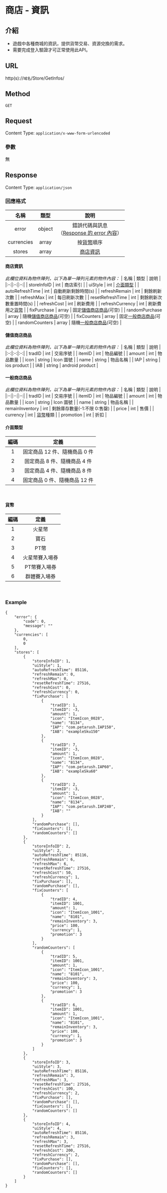# 商店 - 資訊

## 介紹

- 遊戲中各種商城的資訊，提供貨幣交易、資源兌換的需求。
- 需要完成登入驗證才可正常使用此API。

## URL

http(s)://`域名`/Store/GetInfos/

## Method

`GET`

## Request

Content Type: `application/x-www-form-urlencoded`

### 參數

無

## Response

Content Type: `application/json`

### 回應格式

| 名稱 | 類型 | 說明 |
|:-:|:-:|:-:|
| error | object | 錯誤代碼與訊息<br>（[Response 的 error 內容](../response.md#error)） |
| currencies | array | 按[貨幣](#Currency)順序 |
| stores | array | [商店資訊](#storeData) |


#### <span id="storeData">商店資訊</span>
_此欄位資料為物件陣列，以下為單一陣列元素的物件內容：_
| 名稱 | 類型 | 說明 |
|:-:|:-:|:-:|
| storeInfoID | int | 商店索引 |
| uiStyle | int | [介面類型](#UIStyle) |
| autoRefreshTime | int | 自動刷新剩餘時間(s) |
| refreshRemain | int | 剩餘刷新次數 |
| refreshMax | int | 每日刷新次數 |
| resetRefreshTime | int | 剩餘刷新次數重置時間(s) |
| refreshCost | int | 刷新費用 |
| refreshCurrency | int | 刷新費用之[貨幣](#Currency) |
| fixPurchase | array | 固定[儲值商店商品](#purchase)(可空) |
| randomPurchase | array | 隨機[儲值商店商品](#purchase)(可空) |
| fixCounters | array | 固定[一般商店商品](#counters)(可空) |
| randomCounters | array | 隨機[一般商店商品](#counters)(可空) |
<br>

#### <span id="purchase">儲值商店商品</span>
_此欄位資料為物件陣列，以下為單一陣列元素的物件內容：_
| 名稱 | 類型 | 說明 |
|:-:|:-:|:-:|
| tradID | int | 交易序號 |
| itemID | int | 物品編號 |
| amount | int | 物品數量 |
| icon | string | Icon 圖號 |
| name | string | 物品名稱 |
| IAP | string | ios product |
| IAB | string | android product |
<br>

#### <span id="counters">一般商店商品</span>
_此欄位資料為物件陣列，以下為單一陣列元素的物件內容：_
| 名稱 | 類型 | 說明 |
|:-:|:-:|:-:|
| tradID | int | 交易序號 |
| itemID | int | 物品編號 |
| amount | int | 物品數量 |
| icon | string | Icon 圖號 |
| name | string | 物品名稱 |
| remainInventory | int | 剩餘庫存數量(-1:不限 0:售罄) |
| price | int | 售價 |
| currency | int | [貨幣](#Currency)種類 |
| promotion | int | 折扣 |
<br>

#### <span id="UIStyle">介面類型</span>
| 編碼 | 定義 |
|:-:|:-:|
| 1 | 固定商品 12 件、隨機商品 0 件 |
| 2 | 固定商品 8 件、隨機商品 4 件 |
| 3 | 固定商品 4 件、隨機商品 8 件 |
| 4 | 固定商品 0 件、隨機商品 12 件 |
<br>

#### <span id="Currency">貨幣</span>
| 編碼 | 定義 |
|:-:|:-:|
| 1 | 火星幣 |
| 2 | 寶石 |
| 3 | PT幣 |
| 4 | 火星幣賽入場券 |
| 5 | PT幣賽入場券 |
| 6 | 群體賽入場券 |
<br>

### Example

	{
		"error": {
			"code": 0,
			"message": ""
		},
		"currencies": [
			0,
			0
		],
		"stores": [
			{
				"storeInfoID": 1,
				"uiStyle": 1,
				"autoRefreshTime": 85116,
				"refreshRemain": 0,
				"refreshMax": 0,
				"resetRefreshTime": 27516,
				"refreshCost": 0,
				"refreshCurrency": 0,
				"fixPurchase": [
					{
						"tradID": 1,
						"itemID": -3,
						"amount": 1,
						"icon": "ItemIcon_0028",
						"name": "8134",
						"IAP": "com.petarush.IAP150",
						"IAB": "exampleSku150"
					},
					{
						"tradID": 7,
						"itemID": -3,
						"amount": 1,
						"icon": "ItemIcon_0028",
						"name": "8134",
						"IAP": "com.petarush.IAP60",
						"IAB": "exampleSku60"
					},
					{
						"tradID": 2,
						"itemID": -3,
						"amount": 1,
						"icon": "ItemIcon_0028",
						"name": "8134",
						"IAP": "com.petarush.IAP240",
						"IAB": ""
					}
				],
				"randomPurchase": [],
				"fixCounters": [],
				"randomCounters": []
			},
			{
				"storeInfoID": 2,
				"uiStyle": 2,
				"autoRefreshTime": 85116,
				"refreshRemain": 6,
				"refreshMax": 6,
				"resetRefreshTime": 27516,
				"refreshCost": 50,
				"refreshCurrency": 1,
				"fixPurchase": [],
				"randomPurchase": [],
				"fixCounters": [
					{
						"tradID": 4,
						"itemID": 1001,
						"amount": 1,
						"icon": "ItemIcon_1001",
						"name": "8101",
						"remainInventory": 3,
						"price": 100,
						"currency": 1,
						"promotion": 3
					}
				],
				"randomCounters": [
					{
						"tradID": 5,
						"itemID": 1001,
						"amount": 1,
						"icon": "ItemIcon_1001",
						"name": "8101",
						"remainInventory": 3,
						"price": 100,
						"currency": 1,
						"promotion": 3
					},
					{
						"tradID": 6,
						"itemID": 1001,
						"amount": 1,
						"icon": "ItemIcon_1001",
						"name": "8101",
						"remainInventory": 3,
						"price": 100,
						"currency": 1,
						"promotion": 3
					}
				]
			},
			{
				"storeInfoID": 3,
				"uiStyle": 3,
				"autoRefreshTime": 85116,
				"refreshRemain": 3,
				"refreshMax": 3,
				"resetRefreshTime": 27516,
				"refreshCost": 100,
				"refreshCurrency": 2,
				"fixPurchase": [],
				"randomPurchase": [],
				"fixCounters": [],
				"randomCounters": []
			},
			{
				"storeInfoID": 4,
				"uiStyle": 4,
				"autoRefreshTime": 85116,
				"refreshRemain": 3,
				"refreshMax": 3,
				"resetRefreshTime": 27516,
				"refreshCost": 200,
				"refreshCurrency": 2,
				"fixPurchase": [],
				"randomPurchase": [],
				"fixCounters": [],
				"randomCounters": []
			}
		]
	}